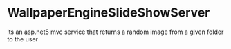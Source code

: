# WallpaperEngineSlideShowServer
its an asp.net5 
mvc service that returns a random image from a given folder to the user
 
